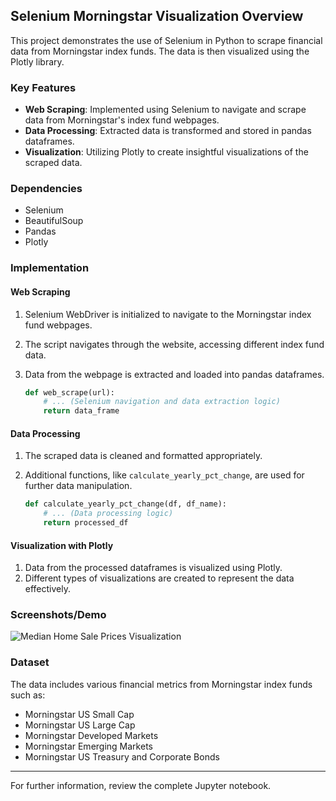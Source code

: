## Selenium Morningstar Visualization Overview

This project demonstrates the use of Selenium in Python to scrape financial data from Morningstar index funds. The data is then visualized using the Plotly library.

### Key Features

- **Web Scraping**: Implemented using Selenium to navigate and scrape data from Morningstar's index fund webpages.
- **Data Processing**: Extracted data is transformed and stored in pandas dataframes.
- **Visualization**: Utilizing Plotly to create insightful visualizations of the scraped data.

### Dependencies

- Selenium
- BeautifulSoup
- Pandas
- Plotly

### Implementation

#### Web Scraping

1. Selenium WebDriver is initialized to navigate to the Morningstar index fund webpages.
2. The script navigates through the website, accessing different index fund data.
3. Data from the webpage is extracted and loaded into pandas dataframes.

   ```python
   def web_scrape(url):
       # ... (Selenium navigation and data extraction logic)
       return data_frame
   ```

#### Data Processing

1. The scraped data is cleaned and formatted appropriately.
2. Additional functions, like `calculate_yearly_pct_change`, are used for further data manipulation.

   ```python
   def calculate_yearly_pct_change(df, df_name):
       # ... (Data processing logic)
       return processed_df
   ```

#### Visualization with Plotly

1. Data from the processed dataframes is visualized using Plotly.
2. Different types of visualizations are created to represent the data effectively.

### Screenshots/Demo
![Median Home Sale Prices Visualization](link-to-screenshot)

### Dataset

The data includes various financial metrics from Morningstar index funds such as:
- Morningstar US Small Cap
- Morningstar US Large Cap
- Morningstar Developed Markets
- Morningstar Emerging Markets
- Morningstar US Treasury and Corporate Bonds

---

For further information, review the complete Jupyter notebook.